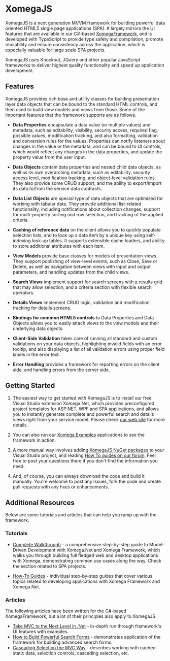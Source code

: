 # XomegaJS

XomegaJS is a next generation MVVM framework for building powerful data oriented HTML5 single page applications (SPA). It largely mirrors the UI features that are available in our C#-based [XomegaFramework](https://github.com/Xomega-Net/XomegaFramework), and is developed with TypeScript to provide type safety and compilation, promote reusability and ensure consistency across the application, which is especially valuable for large scale SPA projects.

XomegaJS uses Knockout, JQuery and other popular JavaScript frameworks to deliver highest quality functionality and speed up application development. 

## Features

XomegaJS provides rich base and utility classes for building presentation layer data objects that can be bound to the standard HTML controls, and then used to build view models and views from those. Some of the important features that the framework supports are as follows.

- **Data Properties** encapsulate a data value (or multiple values) and metadata, such as editability, visibility, security access, required flag, possible values, modification tracking, and also formatting, validation and conversion rules for the values. Properties can notify listeners about changes in the value or the metadata, and can be bound to UI controls, which would reflect any changes in the data properties, and update the property value from the user input.

- **Data Objects** contain data properties and nested child data objects, as well as its own overarching metadata, such as editability, security access level, modification tracking, and object-level validation rules. They also provide some CRUD support, and the ability to export/import its data to/from the service data contracts.

- **Data List Objects** are special type of data objects that are optimized for working with tabular data. They provide additional list-related functionality, including notifications about collection changes, support for multi-property sorting and row selection, and tracking of the applied criteria.

- **Caching of reference data** on the client allows you to quickly populate selection lists, and to look up a data item by a unique key using self-indexing look-up tables. It supports extensible cache loaders, and ability to store additional attributes with each item.

- **View Models** provide base classes for models of presentation views. They support publishing of view-level events, such as Close, Save or Delete, as well as navigation between views with input and output parameters, and handling updates from the child views.

- **Search Views** implement support for search screens with a results grid that may allow selection, and a criteria section with flexible search operators.

- **Details Views** implement CRUD logic, validation and modification tracking for details screens.

- **Bindings for common HTML5 controls** to Data Properties and Data Objects allows you to easily attach views to the view models and their underlying data objects.

- **Client-Side Validation** takes care of running all standard and custom validations on your data objects, highlighting invalid fields with an error tooltip, and also displaying a list of all validation errors using proper field labels in the error text.

- **Error Handling** provides a framework for reporting errors on the client side, and handling errors from the server side.

## Getting Started

1. The easiest way to get started with XomegaJS is to install our free Visual Studio extension Xomega.Net, which provides preconfigured project templates for ASP.NET, WPF and SPA applications, and allows you to instantly generate complete and powerful search and details views right from your service model. Please check [our web site](http://xomega.net) for more details.

2. You can also run our [Xomega.Examples](https://github.com/Xomega-Net/Xomega.Examples) applications to see the framework in action.

3. A more manual way involves adding [XomegaJS NuGet packages](http://www.nuget.org/packages?q=xomegajs) to your Visual Studio project, and reading [How To guides on our forum](http://xomega.net/Tutorials/HowTos.aspx). Feel free to post your questions there if you don't find the information you need.

4. And, of course, you can always download the code and build it manually. You're welcome to post any issues, fork the code and create pull requests with any fixes or enhancements.
 
## Additional Resources

Below are some tutorials and articles that can help you ramp up with the framework.

### Tutorials

- [Complete Walkthrough](http://xomega.net/Tutorials/WalkThrough.aspx) - a comprehensive step-by-step guide to Model-Driven Development with Xomega.Net and Xomega Framework, which walks you through building full fledged web and desktop applications with Xomega, demonstrating common use cases along the way. Check the section related to SPA projects.

- [How-To Guides](http://xomega.net/Tutorials/HowTos.aspx) - individual step-by-step guides that cover various topics related to developing applications with Xomega Framework and Xomega.Net.

### Articles

The following articles have been written for the C#-based XomegaFramework, but a lot of their principles also apply to XomegaJS.

- [Take MVC to the Next Level in .Net](http://www.codeproject.com/KB/WPF/xomfwk.aspx) - in-depth run through framework's UI features with examples.
- [How to Build Powerful Search Forms](http://www.codeproject.com/KB/usability/PowerSearch.aspx) - demonstrates application of the framework for building advanced search forms.
- [Cascading Selection the MVC Way](http://www.codeproject.com/Articles/545906/Cascading-Selection-the-MVC-Way) - describes working with cached static data, selection controls, cascading selection, etc.
